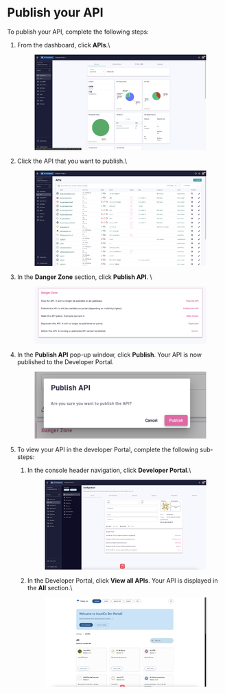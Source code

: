 # Publish your API

To publish your API, complete the following steps:

1.  From the dashboard, click **APIs**.\


    <figure><img src="../../.gitbook/assets/image (9) (1).png" alt=""><figcaption></figcaption></figure>
2.  Click the API that you want to publish.\


    <figure><img src="../../.gitbook/assets/image (10) (1).png" alt=""><figcaption></figcaption></figure>
3.  In the **Danger Zone** section, click **Publish API**. \


    <figure><img src="../../.gitbook/assets/image (11) (1).png" alt=""><figcaption></figcaption></figure>
4.  In the **Publish API** pop-up window, click **Publish**. Your API is now published to the Developer Portal.\
    &#x20;

    <figure><img src="../../.gitbook/assets/image (12) (1).png" alt=""><figcaption></figcaption></figure>
5. To view your API in the developer Portal, complete the following sub-steps:
   1.  In the console header navigation, click **Developer Portal**.\


       <figure><img src="../../.gitbook/assets/image (13).png" alt=""><figcaption></figcaption></figure>
   2.  In the Developer Portal, click **View all APIs**. Your API is displayed in the **All** section.\


       <figure><img src="../../.gitbook/assets/image (14).png" alt=""><figcaption></figcaption></figure>
